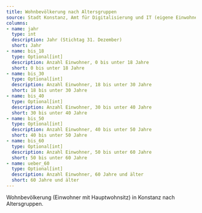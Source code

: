 ```yaml
---
title: Wohnbevölkerung nach Altersgruppen
source: Stadt Konstanz, Amt für Digitalisierung und IT (eigene Einwohnerfortschreibung)
columns:
- name: jahr
  type: int
  description: Jahr (Stichtag 31. Dezember)
  short: Jahr
- name: bis_18
  type: Optional[int]
  description: Anzahl Einwohner, 0 bis unter 18 Jahre
  short: 0 bis unter 18 Jahre
- name: bis_30
  type: Optional[int]
  description: Anzahl Einwohner, 18 bis unter 30 Jahre
  short: 18 bis unter 30 Jahre
- name: bis_40
  type: Optional[int]
  description: Anzahl Einwohner, 30 bis unter 40 Jahre
  short: 30 bis unter 40 Jahre
- name: bis_50
  type: Optional[int]
  description: Anzahl Einwohner, 40 bis unter 50 Jahre
  short: 40 bis unter 50 Jahre
- name: bis_60
  type: Optional[int]
  description: Anzahl Einwohner, 50 bis unter 60 Jahre
  short: 50 bis unter 60 Jahre
- name: ueber_60
  type: Optional[int]
  description: Anzahl Einwohner, 60 Jahre und älter
  short: 60 Jahre und älter
---
```

Wohnbevölkerung (Einwohner mit Hauptwohnsitz) in Konstanz nach Altersgruppen.
